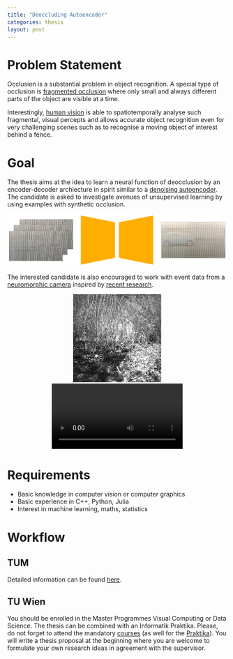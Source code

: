 ```yaml
---
title: "Deoccluding Autoencoder"
categories: thesis
layout: post
---
```


# Problem Statement
Occlusion is a substantial problem in object recognition. A special type of occlusion is [fragmented occlusion](https://doi.org/10.1006/cviu.1996.0006) where only small and always different parts of the object are visible at a time.

Interestingly, [human vision](https://doi.org/10.1177%2F20416695211062625) is able to spatiotemporally analyse such fragmental, visual percepts and allows accurate object recognition even for very challenging scenes such as to recognise a moving object of interest behind a fence.

# Goal
The thesis aims at the idea to learn a neural function of deocclusion by an encoder-decoder archiecture in spirit similar to a [denoising autoencoder](https://www.deeplearningbook.org/contents/autoencoders.html). The candidate is asked to investigate avenues of unsupervised learning by using examples with synthetic occlusion.

![architecture](/assets/images/test.png)

The interested candidate is also encouraged to work with event data from a [neuromorphic camera](https://inivation.com) inspired by [recent research](https://scholar.google.at/scholar?cites=5205630784265455546&as_sdt=2005&sciodt=0,5).

<p align="center">
  <img alt="event" src="/assets/images/event.jpg" width="202">
  <video controls autoplay loop>
    <source type="video/mp4" src="/assets/images/events.mp4" />
  </video>
</p>

# Requirements
* Basic knowledge in computer vision or computer graphics
* Basic experience in C++, Python, Julia
* Interest in machine learning, maths, statistics

# Workflow
## TUM
Detailed information can be found [here](https://www.in.tum.de/in/fuer-studierende/master-studiengaenge/informatik/abschlussarbeit/).

## TU Wien
You should be enrolled in the Master Programmes Visual Computing or Data Science. The thesis can be combined with an Informatik Praktika. Please, do not forget to attend the mandatory [courses](https://cvl.tuwien.ac.at/teaching/diplomarbeiten/allgemeine-hinweise-zu-masterarbeiten) (as well for the [Praktika](https://cvl.tuwien.ac.at/teaching/informatik-praktika/allgemeine-hinweise-zu-bachelorarbeiten-und-praktikas)). You will write a thesis proposal at the beginning where you are welcome to formulate your own research ideas in agreement with the supervisor.
